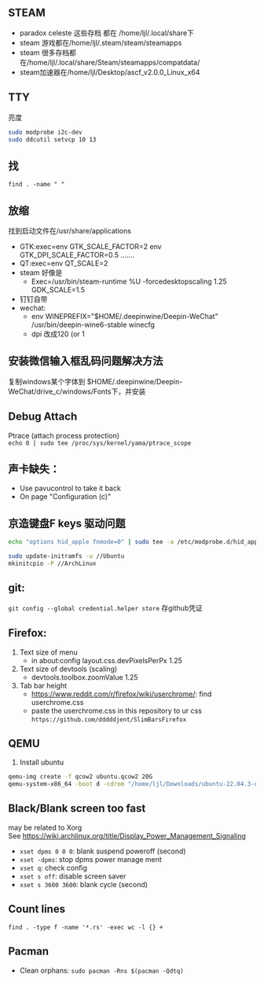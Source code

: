 ## STEAM

- paradox celeste 这些存档 都在 /home/ljl/.local/share下
- steam 游戏都在/home/ljl/.steam/steam/steamapps
- steam 很多存档都在/home/ljl/.local/share/Steam/steamapps/compatdata/
- steam加速器在/home/ljl/Desktop/ascf_v2.0.0_Linux_x64

## TTY

亮度

```bash
sudo modprobe i2c-dev
sudo ddcutil setvcp 10 13
```

## 找

`find . -name " "`

## 放缩

找到启动文件在/usr/share/applications

- GTK:exec=env GTK_SCALE_FACTOR=2 env GTK_DPI_SCALE_FACTOR=0.5 .......
- QT:exec=env QT_SCALE=2
- steam 好像是
  - Exec=/usr/bin/steam-runtime %U -forcedesktopscaling 1.25 GDK_SCALE=1.5
- 钉钉自带
- wechat:
  - env WINEPREFIX="$HOME/.deepinwine/Deepin-WeChat" /usr/bin/deepin-wine6-stable winecfg
  - dpi 改成120 (or 1

## 安装微信输入框乱码问题解决方法

复制windows某个字体到 $HOME/.deepinwine/Deepin-WeChat/drive_c/windows/Fonts下，并安装

## Debug Attach

Ptrace (attach process protection)<br/>
`echo 0 | sudo tee /proc/sys/kernel/yama/ptrace_scope`

## 声卡缺失：

- Use pavucontrol to take it back
- On page "Configuration (c)"

## 京造键盘F keys 驱动问题

```bash
echo "options hid_apple fnmode=0" | sudo tee -a /etc/modprobe.d/hid_apple.conf

sudo update-initramfs -u //Ubuntu
mkinitcpio -P //ArchLinux
```

## git:

`git config --global credential.helper store` 存github凭证

## Firefox:

1. Text size of menu
   - in about:config layout.css.devPixelsPerPx 1.25
2. Text size of devtools (scaling)
   - devtools.toolbox.zoomValue 1.25
3. Tab bar height
   - https://www.reddit.com/r/firefox/wiki/userchrome/: find userchrome.css
   - paste the userchrome.css in this repository to ur css
     `https://github.com/dddddjent/SlimBarsFirefox`

## QEMU

1. Install ubuntu

```bash
qemu-img create -f qcow2 ubuntu.qcow2 20G
qemu-system-x86_64 -boot d -cdrom "/home/ljl/Downloads/ubuntu-22.04.3-desktop-amd64.iso" -enable-kvm -smp 4 -device intel-hda -device hda-duplex  -device virtio-vga-gl  -net nic -net user,hostfwd=tcp::5555-:5555    -cpu host  -m 4096  -display sdl,gl=on -hda ubuntu.qcow2
```

## Black/Blank screen too fast

may be related to Xorg <br/>
See https://wiki.archlinux.org/title/Display_Power_Management_Signaling<br/>

- `xset dpms 0 0 0`: blank suspend poweroff (second)
- `xset -dpms`: stop dpms power manage ment
- `xset q`: check config
- `xset s off`: disable screen saver
- `xset s 3600 3600`: blank cycle (second)

## Count lines
`find . -type f -name '*.rs' -exec wc -l {} +`

## Pacman
- Clean orphans: `sudo pacman -Rns $(pacman -Qdtq)`
